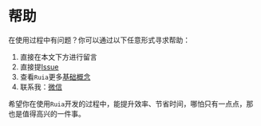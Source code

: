 # 帮助

在使用过程中有问题？你可以通过以下任意形式寻求帮助：

1. 直接在本文下方进行留言
2. 直接提[Issue](https://github.com/howie6879/ruia/issues)
3. 查看`Ruia`更多[基础概念](https://github.com/howie6879/ruia/issues)
4. 联系我：[微信](https://gitee.com/howie6879/oss/raw/master/uPic/wechat_howie.png)

希望你在使用`Ruia`开发的过程中，能提升效率、节省时间，哪怕只有一点点，那也是值得高兴的一件事。